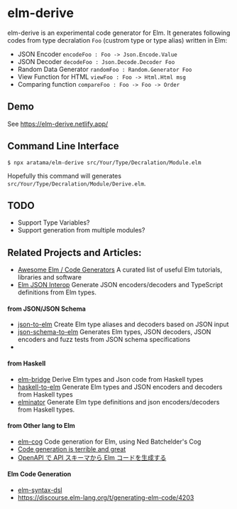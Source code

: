 # elm-derive

elm-derive is an experimental code generator for Elm.
It generates following codes from type decralation `Foo` (custrom type or type alias) written in Elm:

- JSON Encoder `encodeFoo : Foo -> Json.Encode.Value`
- JSON Decoder `decodeFoo : Json.Decode.Decoder Foo`
- Random Data Generator  `randomFoo : Random.Generator Foo`
- View Function for HTML `viewFoo : Foo -> Html.Html msg`
- Comparing function `compareFoo : Foo -> Foo -> Order`

## Demo

See https://elm-derive.netlify.app/

## Command Line Interface

```shell
$ npx aratama/elm-derive src/Your/Type/Decralation/Module.elm
```

Hopefully this command will generates `src/Your/Type/Decralation/Module/Derive.elm`.

## TODO

- Support Type Variables?
- Support generation from multiple modules?

## Related Projects and Articles:

* [Awesome Elm / Code Generators](https://github.com/sporto/awesome-elm#code-generators) A curated list of useful Elm tutorials, libraries and software
* [Elm JSON Interop](https://github.com/pravdomil/elm-json-interop) Generate JSON encoders/decoders and TypeScript definitions from Elm types. 

#### from JSON/JSON Schema

* [json-to-elm](https://github.com/eeue56/json-to-elm) Create Elm type aliases and decoders based on JSON input
* [json-schema-to-elm](https://github.com/dragonwasrobot/json-schema-to-elm) Generates Elm types, JSON decoders, JSON encoders and fuzz tests from JSON schema specifications
* 
#### from Haskell

* [elm-bridge](https://github.com/agrafix/elm-bridge) Derive Elm types and Json code from Haskell types
* [haskell-to-elm](https://github.com/folq/haskell-to-elm) Generate Elm types and JSON encoders and decoders from Haskell types
* [elminator](https://github.com/sras/elminator) Generate Elm type definitions and json encoders/decoders from Haskell types.
 
#### from Other lang to Elm

* [elm-cog](https://github.com/boxed/elm-cog) Code generation for Elm, using Ned Batchelder's Cog
* [Code generation is terrible and great](https://medium.com/@boxed/code-generation-is-terrible-and-great-b07ce54d382a)
* [OpenAPI で API スキーマから Elm コードを生成する](https://qiita.com/takmatsukawa/items/259e82c1d33fcd2d8f79)

#### Elm Code Generation  

* [elm-syntax-dsl](https://github.com/the-sett/elm-syntax-dsl)
* https://discourse.elm-lang.org/t/generating-elm-code/4203